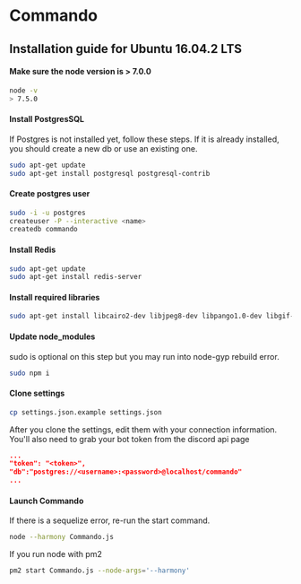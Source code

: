 # Commando

## Installation guide for Ubuntu 16.04.2 LTS 

#### Make sure the node version is > 7.0.0

```bash
node -v
> 7.5.0
```

#### Install PostgresSQL
If Postgres is not installed yet, follow these steps. If it is already installed, you should create a new db or use an existing one. 

```bash
sudo apt-get update
sudo apt-get install postgresql postgresql-contrib
```

#### Create postgres user
```bash
sudo -i -u postgres
createuser -P --interactive <name>
createdb commando
```

#### Install Redis
```bash
sudo apt-get update
sudo apt-get install redis-server
```

#### Install required libraries
```bash
sudo apt-get install libcairo2-dev libjpeg8-dev libpango1.0-dev libgif-dev build-essential g++
```

#### Update node_modules
sudo is optional on this step but you may run into node-gyp rebuild error.
```bash
sudo npm i
```

#### Clone settings 
```bash
cp settings.json.example settings.json
```

After you clone the settings, edit them with your connection information. You'll also need to grab your bot token from the discord api page

```json
...
"token": "<token>",
"db":"postgres://<username>:<password>@localhost/commando"
...
```

#### Launch Commando
If there is a sequelize error, re-run the start command.
```bash
node --harmony Commando.js
```

If you run node with pm2
```bash
pm2 start Commando.js --node-args='--harmony'
```
